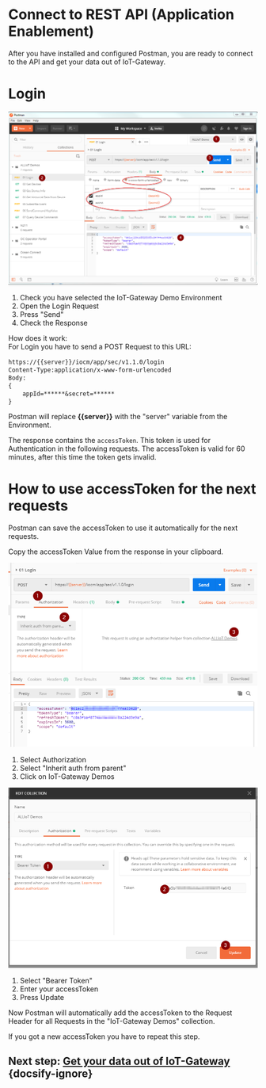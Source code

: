 # Connect to REST API (Application Enablement)

After you have installed and configured Postman, you are ready to connect to the API and get your data out of IoT-Gateway.

# Login

![API Login](../images/API_login.png)
1. Check you have selected the IoT-Gateway Demo Environment
2. Open the Login Request
3. Press "Send"
4. Check the Response

How does it work:  
For Login you have to send a POST Request to this URL:  
  
```
https://{{server}}/iocm/app/sec/v1.1.0/login
Content-Type:application/x-www-form-urlencoded
Body: 
{ 
    appId=******&secret=****** 
}
```
Postman will replace **{{server}}** with the "server" variable from the Environment.

The response contains the `accessToken`. This token is used for Authentication in the following requests. 
The accessToken is valid for 60 minutes, after this time the token gets invalid. 


# How to use accessToken for the next requests

Postman can save the accessToken to use it automatically for the next requests.

Copy the accessToken Value from the response in your clipboard. 

![API Auth](../images/API_auth1.png)


1. Select Authorization
2. Select "Inherit auth from parent"
3. Click on IoT-Gateway Demos

![API Auth](../images/API_auth2.png)
1. Select "Bearer Token"
2. Enter your accessToken 
3. Press Update

Now Postman will automatically add the accessToken to the Request Header for all Requests in the "IoT-Gateway Demos" collection.

If you got a new accessToken you have to repeat this step. 

## Next step: [Get your data out of IoT-Gateway](./Application_Enablement/07_Get_your_data_out_from_IoT-Gateway.md) {docsify-ignore}
